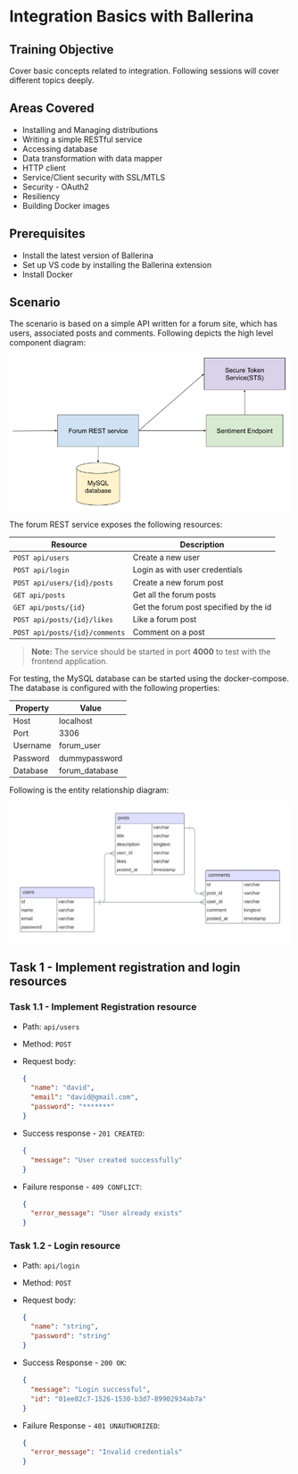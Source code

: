 # Integration Basics with Ballerina

## Training Objective

Cover basic concepts related to integration. Following sessions will cover different topics deeply.

## Areas Covered

- Installing and Managing distributions
- Writing a simple RESTful service
- Accessing database
- Data transformation with data mapper
- HTTP client
- Service/Client security with SSL/MTLS
- Security - OAuth2
- Resiliency
- Building Docker images

## Prerequisites

- Install the latest version of Ballerina
- Set up VS code by installing the Ballerina extension
- Install Docker

## Scenario

The scenario is based on a simple API written for a forum site, which has users, associated posts and comments. Following depicts the high level component diagram:

![Component Diagram](images/bal-forum.png)

The forum REST service exposes the following resources:

| Resource                       | Description                            |
|--------------------------------|----------------------------------------|
| `POST api/users`               | Create a new user                      |
| `POST api/login`               | Login as with user credentials         |
| `POST api/users/{id}/posts`    | Create a new forum post                |
| `GET api/posts`                | Get all the forum posts                |
| `GET api/posts/{id}`           | Get the forum post specified by the id |
| `POST api/posts/{id}/likes`    | Like a forum post                      |
| `POST api/posts/{id}/comments` | Comment on a post                      |

> **Note:** The service should be started in port **4000** to test with the frontend application.

For testing, the MySQL database can be started using the docker-compose. The database is configured with the following properties:

| Property | Value          |
|----------|----------------|
| Host     | localhost      |
| Port     | 3306           |
| Username | forum_user     |
| Password | dummypassword  |
| Database | forum_database |

Following is the entity relationship diagram:

![Entity Relationship Diagram](images/bal-forum-erd.png)

## Task 1 - Implement registration and login resources

### Task 1.1 - Implement Registration resource

- Path: `api/users`
  
- Method: `POST`
  
- Request body:
  
  ```json
  {
    "name": "david",
    "email": "david@gmail.com",
    "password": "*******"
  }
  ```

- Success response - `201 CREATED`:

  ```json
  {
    "message": "User created successfully"
  }
  ```

- Failure response - `409 CONFLICT`:

  ```json
  {
    "error_message": "User already exists"
  }
  ```

### Task 1.2 - Login resource

- Path: `api/login`

- Method: `POST`

- Request body:

   ```json
   {
     "name": "string",
     "password": "string"
   }
   ```

- Success Response - `200 OK`:

   ```json
   {
     "message": "Login successful",
     "id": "01ee82c7-1526-1530-b3d7-89902934ab7a"
   }
   ```

- Failure Response - `401 UNAUTHORIZED`:

   ```json
   {
     "error_message": "Invalid credentials"
   }
   ```

